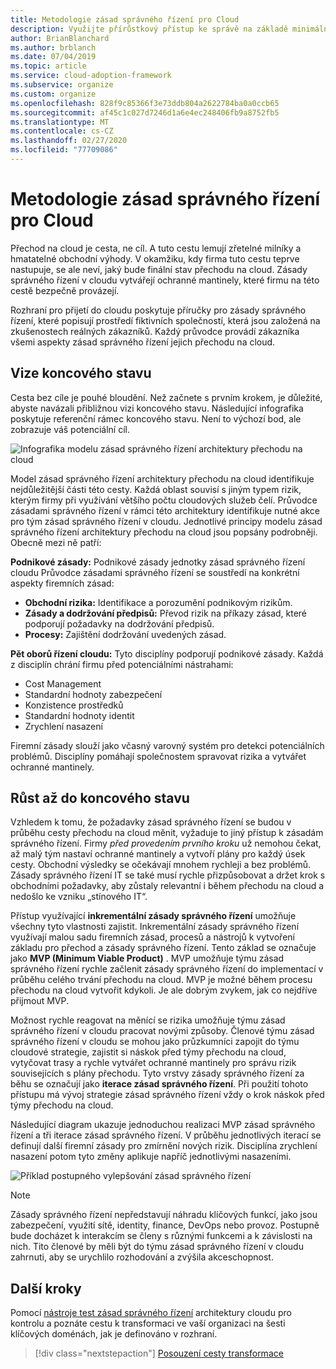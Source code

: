 ```yaml
---
title: Metodologie zásad správného řízení pro Cloud
description: Využijte přírůstkový přístup ke správě na základě minimální životaschopného produktu (MVP) k podpoře podnikových zásad a rychlému přesunu do cloudového přijetí.
author: BrianBlanchard
ms.author: brblanch
ms.date: 07/04/2019
ms.topic: article
ms.service: cloud-adoption-framework
ms.subservice: organize
ms.custom: organize
ms.openlocfilehash: 828f9c85366f3e73ddb804a2622784ba0a0ccb65
ms.sourcegitcommit: af45c1c027d7246d1a6e4ec248406fb9a8752fb5
ms.translationtype: MT
ms.contentlocale: cs-CZ
ms.lasthandoff: 02/27/2020
ms.locfileid: "77709086"
---
```

# <a name="cloud-governance-methodology"></a>Metodologie zásad správného řízení pro Cloud

Přechod na cloud je cesta, ne cíl. A tuto cestu lemují zřetelné milníky a hmatatelné obchodní výhody. V okamžiku, kdy firma tuto cestu teprve nastupuje, se ale neví, jaký bude finální stav přechodu na cloud. Zásady správného řízení v cloudu vytvářejí ochranné mantinely, které firmu na této cestě bezpečně provázejí.

Rozhraní pro přijetí do cloudu poskytuje příručky pro zásady správného řízení, které popisují prostředí fiktivních společností, která jsou založená na zkušenostech reálných zákazníků. Každý průvodce provádí zákazníka všemi aspekty zásad správného řízení jejich přechodu na cloud.

## <a name="envision-an-end-state"></a>Vize koncového stavu

Cesta bez cíle je pouhé bloudění. Než začnete s prvním krokem, je důležité, abyste navázali přibližnou vizi koncového stavu. Následující infografika poskytuje referenční rámec koncového stavu. Není to výchozí bod, ale zobrazuje váš potenciální cíl.

![Infografika modelu zásad správného řízení architektury přechodu na cloud](../_images/operational-transformation-govern-highres.png)

Model zásad správného řízení architektury přechodu na cloud identifikuje nejdůležitější části této cesty. Každá oblast souvisí s jiným typem rizik, kterým firmy při využívání většího počtu cloudových služeb čelí. Průvodce zásadami správného řízení v rámci této architektury identifikuje nutné akce pro tým zásad správného řízení v cloudu. Jednotlivé principy modelu zásad správného řízení architektury přechodu na cloud jsou popsány podrobněji. Obecně mezi ně patří:

**Podnikové zásady:** Podnikové zásady jednotky zásad správného řízení cloudu Průvodce zásadami správného řízení se soustředí na konkrétní aspekty firemních zásad:

- **Obchodní rizika:** Identifikace a porozumění podnikovým rizikům.
- **Zásady a dodržování předpisů:** Převod rizik na příkazy zásad, které podporují požadavky na dodržování předpisů.
- **Procesy:** Zajištění dodržování uvedených zásad.

**Pět oborů řízení cloudu:** Tyto disciplíny podporují podnikové zásady. Každá z disciplín chrání firmu před potenciálními nástrahami:

- Cost Management
- Standardní hodnoty zabezpečení
- Konzistence prostředků
- Standardní hodnoty identit
- Zrychlení nasazení

Firemní zásady slouží jako včasný varovný systém pro detekci potenciálních problémů. Disciplíny pomáhají společnostem spravovat rizika a vytvářet ochranné mantinely.

## <a name="grow-to-the-end-state"></a>Růst až do koncového stavu

Vzhledem k tomu, že požadavky zásad správného řízení se budou v průběhu cesty přechodu na cloud měnit, vyžaduje to jiný přístup k zásadám správného řízení. Firmy *před provedením prvního kroku* už nemohou čekat, až malý tým nastaví ochranné mantinely a vytvoří plány pro každý úsek cesty. Obchodní výsledky se očekávají mnohem rychleji a bez problémů. Zásady správného řízení IT se také musí rychle přizpůsobovat a držet krok s obchodními požadavky, aby zůstaly relevantní i během přechodu na cloud a nedošlo ke vzniku „stínového IT“.

Přístup využívající **inkrementální zásady správného řízení** umožňuje všechny tyto vlastnosti zajistit. Inkrementální zásady správného řízení využívají malou sadu firemních zásad, procesů a nástrojů k vytvoření základu pro přechod a zásady správného řízení. Tento základ se označuje jako **MVP (Minimum Viable Product)** . MVP umožňuje týmu zásad správného řízení rychle začlenit zásady správného řízení do implementací v průběhu celého trvání přechodu na cloud. MVP je možné během procesu přechodu na cloud vytvořit kdykoli. Je ale dobrým zvykem, jak co nejdříve přijmout MVP.

Možnost rychle reagovat na měnící se rizika umožňuje týmu zásad správného řízení v cloudu pracovat novými způsoby. Členové týmu zásad správného řízení v cloudu se mohou jako průzkumníci zapojit do týmu cloudové strategie, zajistit si náskok před týmy přechodu na cloud, vytyčovat trasy a rychle vytvářet ochranné mantinely pro správu rizik souvisejících s plány přechodu. Tyto vrstvy zásady správného řízení za běhu se označují jako **iterace zásad správného řízení**. Při použití tohoto přístupu má vývoj strategie zásad správného řízení vždy o krok náskok před týmy přechodu na cloud.

Následující diagram ukazuje jednoduchou realizaci MVP zásad správného řízení a tři iterace zásad správného řízení. V průběhu jednotlivých iterací se definují další firemní zásady pro zmírnění nových rizik. Disciplína zrychlení nasazení potom tyto změny aplikuje napříč jednotlivými nasazeními.

![Příklad postupného vylepšování zásad správného řízení](../_images/govern/incremental-governance-example.png)

> [!NOTE]
> Zásady správného řízení nepředstavují náhradu klíčových funkcí, jako jsou zabezpečení, využití sítě, identity, finance, DevOps nebo provoz. Postupně bude docházet k interakcím se členy s různými funkcemi a k závislosti na nich. Tito členové by měli být do týmu zásad správného řízení v cloudu zahrnuti, aby se urychlilo rozhodování a zvýšila akceschopnost.

## <a name="next-steps"></a>Další kroky

Pomocí [nástroje test zásad správného řízení](https://cafbaseline.com) architektury cloudu pro kontrolu a poznáte cestu k transformaci ve vaší organizaci na šesti klíčových doménách, jak je definováno v rozhraní.

> [!div class="nextstepaction"]
> [Posouzení cesty transformace](./benchmark.md)
